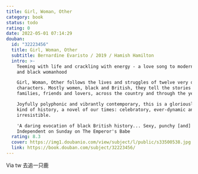 ```yaml
---
title: Girl, Woman, Other
category: book
status: todo
rating: 0
date: 2022-05-01 07:14:29
douban:
  id: "32223456"
  title: Girl, Woman, Other
  subtitle: Bernardine Evaristo / 2019 / Hamish Hamilton
  intro: >-
    Teeming with life and crackling with energy - a love song to modern Britain
    and black womanhood

    Girl, Woman, Other follows the lives and struggles of twelve very different
    characters. Mostly women, black and British, they tell the stories of their
    families, friends and lovers, across the country and through the years.

    Joyfully polyphonic and vibrantly contemporary, this is a gloriously new
    kind of history, a novel of our times: celebratory, ever-dynamic and utterly
    irresistible.

    'A daring evocation of black British history... Sexy, punchy [and] fresh'
    Independent on Sunday on The Emperor's Babe
  rating: 8.3
  cover: https://img1.doubanio.com/view/subject/l/public/s33500538.jpg
  link: https://book.douban.com/subject/32223456/
---
```


Via tw 去追一只鹿